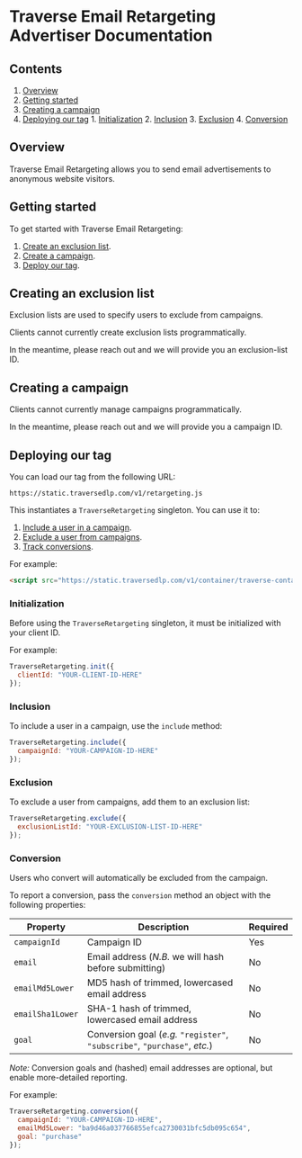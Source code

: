 # Traverse Email Retargeting Advertiser Documentation

## Contents

  1. [Overview](#overview)
  2. [Getting started](#getting-started)
  3. [Creating a campaign](#creating-a-campaign)
  4. [Deploying our tag](#deploying-our-tag)
    1. [Initialization](#initialization)
    2. [Inclusion](#inclusion)
    3. [Exclusion](#exclusion)
    4. [Conversion](#exclusion)

## Overview

Traverse Email Retargeting allows you to send email advertisements to anonymous website visitors.

## Getting started

To get started with Traverse Email Retargeting:

 1. [Create an exclusion list](#creating-a-campaign).
 2. [Create a campaign](#creating-a-campaign).
 3. [Deploy our tag](#deploying-our-tag).

## Creating an exclusion list

Exclusion lists are used to specify users to exclude from campaigns.

Clients cannot currently create exclusion lists programmatically.

In the meantime, please reach out and we will provide you an exclusion-list ID.

## Creating a campaign

Clients cannot currently manage campaigns programmatically.

In the meantime, please reach out and we will provide you a campaign ID.

## Deploying our tag

You can load our tag from the following URL:
```
https://static.traversedlp.com/v1/retargeting.js
```

This instantiates a `TraverseRetargeting` singleton. You can use it to:

  1. [Include a user in a campaign](#inclusion).
  2. [Exclude a user from campaigns](#exclusion).
  3. [Track conversions](#conversion).

For example:
```html
<script src="https://static.traversedlp.com/v1/container/traverse-container.js" type="text/javascript"></script>
```

### Initialization

Before using the `TraverseRetargeting` singleton, it must be initialized with your client ID.

For example:

```javascript
TraverseRetargeting.init({
  clientId: "YOUR-CLIENT-ID-HERE"
});
```

### Inclusion

To include a user in a campaign, use the `include` method:

```javascript
TraverseRetargeting.include({
  campaignId: "YOUR-CAMPAIGN-ID-HERE"
});
```

### Exclusion

To exclude a user from campaigns, add them to an exclusion list:

```javascript
TraverseRetargeting.exclude({
  exclusionListId: "YOUR-EXCLUSION-LIST-ID-HERE"
});
```

### Conversion

Users who convert will automatically be excluded from the campaign.

To report a conversion, pass the `conversion` method an object with the following properties:

| Property | Description | Required |
| -------- | ----------- | -------- |
| `campaignId` | Campaign ID | Yes |
| `email` | Email address (*N.B.* we will hash before submitting) | No |
| `emailMd5Lower` | MD5 hash of trimmed, lowercased email address | No |
| `emailSha1Lower` | SHA-1 hash of trimmed, lowercased email address | No |
| `goal` | Conversion goal (*e.g.* `"register"`, `"subscribe"`, `"purchase"`, *etc.*) | No |

*Note:* Conversion goals and (hashed) email addresses are optional, but enable more-detailed reporting.

For example:

```javascript
TraverseRetargeting.conversion({
  campaignId: "YOUR-CAMPAIGN-ID-HERE",
  emailMd5Lower: "ba9d46a037766855efca2730031bfc5db095c654",
  goal: "purchase"
});
```
